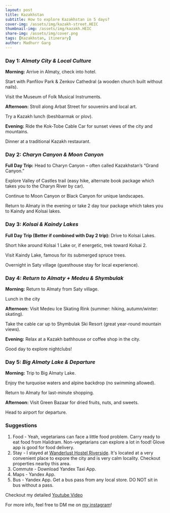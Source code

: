 ```yaml
---
layout: post
title: Kazakhstan
subtitle: How to explore Kazakhstan in 5 days?
cover-img: /assets/img/kazakh-street.HEIC
thumbnail-img: /assets/img/kazakh.HEIC
share-img: /assets/img/cover.png
tags: [Kazakhstan, itinerary]
author: Madhurr Garg
---
```



### **Day 1**: _Almaty City & Local Culture_

**Morning:**
Arrive in Almaty, check into hotel.

Start with Panfilov Park & Zenkov Cathedral (a wooden church built without nails).

Visit the Museum of Folk Musical Instruments.

**Afternoon:**
Stroll along Arbat Street for souvenirs and local art.

Try a Kazakh lunch (beshbarmak or plov).

**Evening:**
Ride the Kok-Tobe Cable Car for sunset views of the city and mountains.

Dinner at a traditional Kazakh restaurant.

### **Day 2**: _Charyn Canyon & Moon Canyon_

**Full Day Trip:**
Head to Charyn Canyon – often called Kazakhstan’s “Grand Canyon.”

Explore Valley of Castles trail (easy hike, alternate book package which takes you to the Charyn River by car).

Continue to Moon Canyon or Black Canyon for unique landscapes.

Return to Almaty in the evening or take 2 day tour package which takes you to Kaindy and Kolsai lakes.

### **Day 3**: _Kolsai & Kaindy Lakes_

**Full Day Trip (Better if combined with Day 2 trip):**
Drive to Kolsai Lakes.

Short hike around Kolsai 1 Lake or, if energetic, trek toward Kolsai 2.

Visit Kaindy Lake, famous for its submerged spruce trees.

Overnight in Saty village (guesthouse stay for local experience).

### **Day 4**: _Return to Almaty + Medeu & Shymbulak_

**Morning:**
Return to Almaty from Saty village.

Lunch in the city

**Afternoon:**
Visit Medeu Ice Skating Rink (summer: hiking, autumn/winter: skating).

Take the cable car up to Shymbulak Ski Resort (great year-round mountain views).

**Evening:**
Relax at a Kazakh bathhouse or coffee shop in the city.

Good day to explore nightclubs!

### **Day 5**: _Big Almaty Lake & Departure_

**Morning:**
Trip to Big Almaty Lake.

Enjoy the turquoise waters and alpine backdrop (no swimming allowed).

Return to Almaty for last-minute shopping.

**Afternoon:**
Visit Green Bazaar for dried fruits, nuts, and sweets.

Head to airport for departure.

### Suggestions
1. Food - Yeah, vegetarians can face a little food problem. Carry ready to eat food from Halidram. Non-vegetarians can explore a lot in food! Glove app is good for food delivery.
2. Stay - I stayed at [Wanderlust Hostel Riverside](https://www.booking.com/Share-04o6YYv). It's located at a very convenient place to expore the city and is very calm locality. Checkout properties nearby this area.
3. Commute - Download Yandex Taxi App.
4. Maps - Yandex App.
5. Bus - Yandex App. Get a bus pass from any local store. DO NOT sit in bus without a pass.

Checkout my detailed [Youtube Video](https://www.youtube.com/watch?v=v0AOt7v7v80)

For more info, feel free to DM me on [my instagram](https://www.instagram.com/madhurr_garg)!